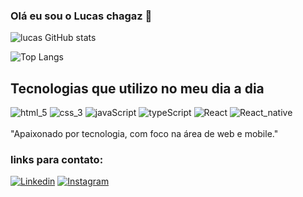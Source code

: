 ### Olá eu sou o Lucas chagaz 👋





![lucas GitHub stats](https://github-readme-stats.vercel.app/api?username=lucaschagaz&show_icons=true&theme=dracula)

![Top Langs](https://github-readme-stats.vercel.app/api/top-langs/?username=lucaschagaz&layout=compact&theme=dracula)

## Tecnologias que utilizo no meu dia a dia

<div style="display : inline_block">
    <img src="https://img.shields.io/badge/HTML5-E34F26?style=for-the-badge&logo=html5&logoColor=white" alt="html_5" />
    <img src="https://img.shields.io/badge/CSS3-1572B6?style=for-the-badge&logo=css3&logoColor=white" alt="css_3"/>
    <img src="https://img.shields.io/badge/JavaScript-F7DF1E?style=for-the-badge&logo=javascript&logoColor=black" alt="javaScript" />
    <img src="https://img.shields.io/badge/TypeScript-007ACC?style=for-the-badge&logo=typescript&logoColor=white" alt="typeScript" />
    <img src="https://img.shields.io/badge/React-20232A?style=for-the-badge&logo=react&logoColor=61DAFB" alt="React" />
    <img src="https://img.shields.io/badge/React_Native-20232A?style=for-the-badge&logo=react&logoColor=61DAFB" alt="React_native" />
</div>
<br/>
"Apaixonado por tecnologia, com foco na área de web e mobile."


### links para contato:

[![Linkedin](https://img.shields.io/badge/LinkedIn-0077B5?style=for-the-badge&logo=linkedin&logoColor=white)](https://www.linkedin.com/in/lucaschagaz/)
[![Instagram](https://img.shields.io/badge/Instagram-E4405F?style=for-the-badge&logo=instagram&logoColor=white)]()
